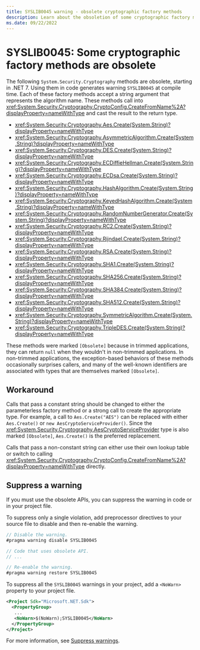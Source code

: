 ```yaml
---
title: SYSLIB0045 warning - obsolete cryptographic factory methods
description: Learn about the obsoletion of some cryptographic factory methods that generates compile-time warning SYSLIB0045.
ms.date: 09/22/2022
---
```

# SYSLIB0045: Some cryptographic factory methods are obsolete

The following `System.Security.Cryptography` methods are obsolete, starting in .NET 7. Using them in code generates warning `SYSLIB0045` at compile time. Each of these factory methods accept a string argument that represents the algorithm name. These methods call into <xref:System.Security.Cryptography.CryptoConfig.CreateFromName%2A?displayProperty=nameWithType> and cast the result to the return type.

- <xref:System.Security.Cryptography.Aes.Create(System.String)?displayProperty=nameWithType>
- <xref:System.Security.Cryptography.AsymmetricAlgorithm.Create(System.String)?displayProperty=nameWithType>
- <xref:System.Security.Cryptography.DES.Create(System.String)?displayProperty=nameWithType>
- <xref:System.Security.Cryptography.ECDiffieHellman.Create(System.String)?displayProperty=nameWithType>
- <xref:System.Security.Cryptography.ECDsa.Create(System.String)?displayProperty=nameWithType>
- <xref:System.Security.Cryptography.HashAlgorithm.Create(System.String)?displayProperty=nameWithType>
- <xref:System.Security.Cryptography.KeyedHashAlgorithm.Create(System.String)?displayProperty=nameWithType>
- <xref:System.Security.Cryptography.RandomNumberGenerator.Create(System.String)?displayProperty=nameWithType>
- <xref:System.Security.Cryptography.RC2.Create(System.String)?displayProperty=nameWithType>
- <xref:System.Security.Cryptography.Rijndael.Create(System.String)?displayProperty=nameWithType>
- <xref:System.Security.Cryptography.RSA.Create(System.String)?displayProperty=nameWithType>
- <xref:System.Security.Cryptography.SHA1.Create(System.String)?displayProperty=nameWithType>
- <xref:System.Security.Cryptography.SHA256.Create(System.String)?displayProperty=nameWithType>
- <xref:System.Security.Cryptography.SHA384.Create(System.String)?displayProperty=nameWithType>
- <xref:System.Security.Cryptography.SHA512.Create(System.String)?displayProperty=nameWithType>
- <xref:System.Security.Cryptography.SymmetricAlgorithm.Create(System.String)?displayProperty=nameWithType>
- <xref:System.Security.Cryptography.TripleDES.Create(System.String)?displayProperty=nameWithType>

These methods were marked `[Obsolete]` because in trimmed applications, they can return `null` when they wouldn't in non-trimmed applications. In non-trimmed applications, the exception-based behaviors of these methods occasionally surprises callers, and many of the well-known identifiers are associated with types that are themselves marked `[Obsolete]`.

## Workaround

Calls that pass a constant string should be changed to either the parameterless factory method or a strong call to create the appropriate type. For example, a call to `Aes.Create("AES")` can be replaced with either `Aes.Create()` or `new AesCryptoServiceProvider()`. Since the <xref:System.Security.Cryptography.AesCryptoServiceProvider> type is also marked `[Obsolete]`, `Aes.Create()` is the preferred replacement.

Calls that pass a non-constant string can either use their own lookup table or switch to calling <xref:System.Security.Cryptography.CryptoConfig.CreateFromName%2A?displayProperty=nameWithType> directly.

## Suppress a warning

If you must use the obsolete APIs, you can suppress the warning in code or in your project file.

To suppress only a single violation, add preprocessor directives to your source file to disable and then re-enable the warning.

```csharp
// Disable the warning.
#pragma warning disable SYSLIB0045

// Code that uses obsolete API.
// ...

// Re-enable the warning.
#pragma warning restore SYSLIB0045
```

To suppress all the `SYSLIB0045` warnings in your project, add a `<NoWarn>` property to your project file.

```xml
<Project Sdk="Microsoft.NET.Sdk">
  <PropertyGroup>
   ...
   <NoWarn>$(NoWarn);SYSLIB0045</NoWarn>
  </PropertyGroup>
</Project>
```

For more information, see [Suppress warnings](obsoletions-overview.md#suppress-warnings).
